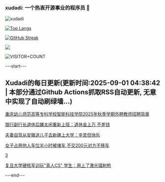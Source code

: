 ### xudadi: 一个热衷开源事业的程序员 👋

![xudadi](https://github-readme-stats-git-masterorgs-github-readme-stats-team.vercel.app/api?username=xudadi)

[![Top Langs](https://github-readme-stats.vercel.app/api/top-langs/?username=xudadi)](https://github.com/anuraghazra/github-readme-stats)

[![GitHub Streak](https://streak-stats.demolab.com?user=xudadi&locale=zh_Hans)](https://git.io/streak-stats)

![](https://raw.githubusercontent.com/xudadi/xudadi/main/assets/github-contribution-grid-snake.svg)

![VISITOR+COUNT](https://komarev.com/ghpvc/?username=xudadi&label=VISITOR+COUNT)


---start---

## Xudadi的每日更新(更新时间:2025-09-01 04:38:42 | 本部分通过Github Actions抓取RSS自动更新, 无意中实现了自动刷绿墙...)

[重庆幼儿师范高等专科学校智能科技学院2025年秋季学期外聘教师招聘简章](https://www.gongkaoleida.com/article/2595789)

[银行副行长退休后嫌太闲重新上班：退休金上万 不差钱](https://m.163.com/news/article/K8AG7NPK0519APGA.html)

[夫妻自驾从安徽送儿子去新疆上大学：辛苦但快乐](https://m.163.com/news/article/K8ABMVSG0534P59R.html)

[女子占用他人车位半小时被堵车 不交200元对方不移车](https://m.163.com/news/article/K8AE61N90534P59R.html)

[3](https://m.163.com/touch/news/sub/domestic)

[复旦大学硬核军训玩"真人CS" 学生：用上了激光镭射枪](https://m.163.com/news/article/K8A9BCE2053469M5.html)

---end---
